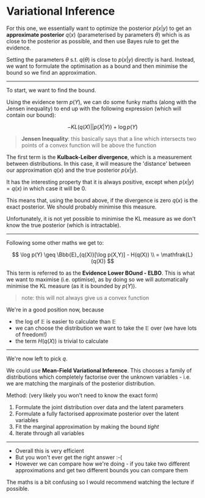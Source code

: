 # Variational Inference

For this one, we essentially want to optimize the posterior $p(x|y)$ to get an **approximate posterior** $q(x)$ (parameterised by parameters $\theta$) which is as close to the posterior as possible, and then use Bayes rule to get the evidence.

Setting the parameters $\theta$ s.t. $q(\theta)$ is close to $p(x|y)$ directly is hard. Instead, we want to formulate the optimisation as a bound and then minimise the bound so we find an approximation.

---

To start, we want to find the bound.

Using the evidence term $p(Y)$, we can do some funky maths (along with the Jensen inequality) to end up with the following expression (which will contain our bound):

$$
-KL (q(X) || p(X|Y)) + \log p(Y)
$$

> **Jensen Inequality**: this basically says that a line which intersects two points of a convex function will be above the function

The first term is the **Kulback-Leiber divergence**, which is a measurement between distributions. In this case, it will measure the 'distance' between our approximation $q(x)$ and the true posterior $p(x|y)$.

It has the interesting property that it is always positive, except when $p(x|y) = q(x)$ in which case it will be $0$.

This means that, using the bound above, if the divergence is zero $q(x)$ is the exact posterior. We should probably minimise this measure.

Unfortunately, it is not yet possible to minimise the KL measure as we don't know the true posterior (which is intractable).

---

Following some other maths we get to:

$$
\log p(Y) \geq \Bbb{E}_{q(X)}[\log p(X,Y)] - H(q(X))
\\ = \mathfrak{L}(q(X))
$$

This term is referred to as the **Evidence Lower BOund - ELBO**. This is what we want to maximise (i.e. optimise), as by doing so we will automatically minimise the KL measure (as it is bounded by $p(Y)$).

> note: this will not always give us a convex function

We're in a good position now, because
* the log of $\mathbb{E}$ is easier to calculate than $\mathbb{E}$
* we can choose the distribution we want to take the $\mathbb{E}$ over (we have lots of freedom!)
* the term $H(q(X))$ is trivial to calculate

---

We're now left to pick $q$.

We could use **Mean-Field Variational Inference**. This chooses a family of distributions which completely factorise over the unknown variables - i.e. we are matching the marginals of the posterior distribution.

Method: (very likely you won't need to know the exact form)
1. Formulate the joint distribution over data and the latent parameters
2. Formulate a fully factorised approximate posterior over the latent variables
3. Fit the marginal approximation by making the bound *tight*
4. Iterate through all variables

---

* Overall this is very efficient
* But you won't ever get the right answer :-(
* However we can compare how we're doing - if you take two different approximations and get two different bounds you can compare them

The maths is a bit confusing so I would recommend watching the lecture if possible.